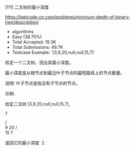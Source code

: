 [111] 二叉树的最小深度  

https://leetcode-cn.com/problems/minimum-depth-of-binary-tree/description/

* algorithms
* Easy (38.75%)
* Total Accepted:    19.3K
* Total Submissions: 49.7K
* Testcase Example:  '[3,9,20,null,null,15,7]'

给定一个二叉树，找出其最小深度。

最小深度是从根节点到最近叶子节点的最短路径上的节点数量。

说明: 叶子节点是指没有子节点的节点。

示例:

给定二叉树 [3,9,20,null,null,15,7],

    3
   / \
  9  20
    /  \
   15   7

返回它的最小深度  2.

